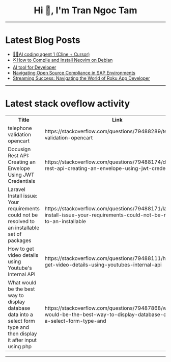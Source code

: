 <h1 align="center">Hi 👋, I'm Tran Ngoc Tam</h1>

---

# Latest Blog Posts 
<!-- BLOG-POST-LIST:START -->
- [🧠🤖AI coding agent 1 &lpar;Cline + Cursor&rpar;](https://dev.to/webdeveloperhyper/ai-coding-agent-1-cline-cursor-2p86)
- [⛏️How to Compile and Install Neovim on Debian](https://dev.to/yawatasensei/how-to-compile-and-install-neovim-on-debian-134g)
- [AI tool for Developer](https://dev.to/abhishek_chaudhary_2768d1/ai-tool-for-developer-2i01)
- [Navigating Open Source Compliance in SAP Environments](https://dev.to/ahmmrizv9/navigating-open-source-compliance-in-sap-environments-2e1i)
- [Streaming Success: Navigating the World of Roku App Developer](https://dev.to/yansiel_aistechnolabs/streaming-success-navigating-the-world-of-roku-app-developer-5bij)
<!-- BLOG-POST-LIST:END -->

---

# Latest stack oveflow activity
<table>
  <tr><th>Title</th><th>Link</th></tr>
  <!-- STACKOVERFLOW:START --><tr><td>telephone validation opencart</td><td>https://stackoverflow.com/questions/79488289/telephone-validation-opencart</td></tr><tr><td>Docusign Rest API: Creating an Envelope Using JWT Credentials</td><td>https://stackoverflow.com/questions/79488174/docusign-rest-api-creating-an-envelope-using-jwt-credentials</td></tr><tr><td>Laravel Install issue: Your requirements could not be resolved to an installable set of packages</td><td>https://stackoverflow.com/questions/79488171/laravel-install-issue-your-requirements-could-not-be-resolved-to-an-installable</td></tr><tr><td>How to get video details using Youtube&#39;s Internal API</td><td>https://stackoverflow.com/questions/79488111/how-to-get-video-details-using-youtubes-internal-api</td></tr><tr><td>What would be the best way to display database data into a select form type and then display it after input using php</td><td>https://stackoverflow.com/questions/79487868/what-would-be-the-best-way-to-display-database-data-into-a-select-form-type-and</td></tr><!-- STACKOVERFLOW:END -->
</table>

---



